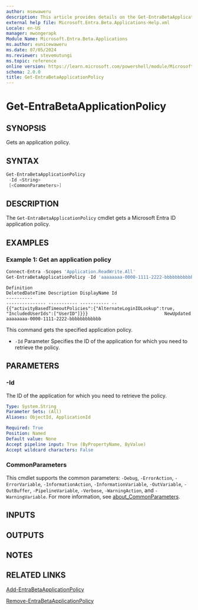 ```yaml
---
author: msewaweru
description: This article provides details on the Get-EntraBetaApplicationPolicy command.
external help file: Microsoft.Entra.Beta.Applications-Help.xml
Locale: en-US
manager: mwongerapk
Module Name: Microsoft.Entra.Beta.Applications
ms.author: eunicewaweru
ms.date: 07/05/2024
ms.reviewer: stevemutungi
ms.topic: reference
online version: https://learn.microsoft.com/powershell/module/Microsoft.Entra.Beta/Get-EntraBetaApplicationPolicy
schema: 2.0.0
title: Get-EntraBetaApplicationPolicy
---
```


# Get-EntraBetaApplicationPolicy

## SYNOPSIS

Gets an application policy.

## SYNTAX

```powershell
Get-EntraBetaApplicationPolicy
 -Id <String> 
 [<CommonParameters>]
```

## DESCRIPTION

The `Get-EntraBetaApplicationPolicy` cmdlet gets a Microsoft Entra ID application policy.

## EXAMPLES

### Example 1: Get an application policy

```powershell
Connect-Entra -Scopes 'Application.ReadWrite.All'
Get-EntraBetaApplicationPolicy -Id 'aaaaaaaa-0000-1111-2222-bbbbbbbbbbbb'
```

```Output
Definition                                                                                       DeletedDateTime Description DisplayName Id
----------                                                                                       --------------- ----------- ----------- --
{{"activityBasedTimeoutPolicies":{"AlternateLoginIDLookup":true, "IncludedUserIds":["UserID"]}}}                             NewUpdated  aaaaaaaa-0000-1111-2222-bbbbbbbbbbbb
```

This command gets the specified application policy.

- `-Id` Parameter Specifies the ID of the application for which you need to retrieve the policy.

## PARAMETERS

### -Id

The ID of the application for which you need to retrieve the policy.

```yaml
Type: System.String
Parameter Sets: (All)
Aliases: ObjectId, ApplicationId

Required: True
Position: Named
Default value: None
Accept pipeline input: True (ByPropertyName, ByValue)
Accept wildcard characters: False
```

### CommonParameters

This cmdlet supports the common parameters: `-Debug`, `-ErrorAction`, `-ErrorVariable`, `-InformationAction`, `-InformationVariable`, `-OutVariable`, `-OutBuffer`, `-PipelineVariable`, `-Verbose`, `-WarningAction`, and `-WarningVariable`. For more information, see [about_CommonParameters](https://go.microsoft.com/fwlink/?LinkID=113216).

## INPUTS

## OUTPUTS

## NOTES

## RELATED LINKS

[Add-EntraBetaApplicationPolicy](Add-EntraBetaApplicationPolicy.md)

[Remove-EntraBetaApplicationPolicy](Remove-EntraBetaApplicationPolicy.md)
